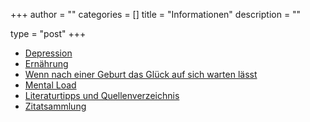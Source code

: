+++
author = ""
categories = []
title = "Informationen"
description = ""
 
type = "post"
+++

* [Depression](/infodepression)
* [Ernährung](/ernaehrung)
* [Wenn nach einer Geburt das Glück auf sich warten lässt](/infoppd)
* [Mental Load](/mentalload)
* [Literaturtipps und Quellenverzeichnis](/literatur)
* [Zitatsammlung](/zitate)
